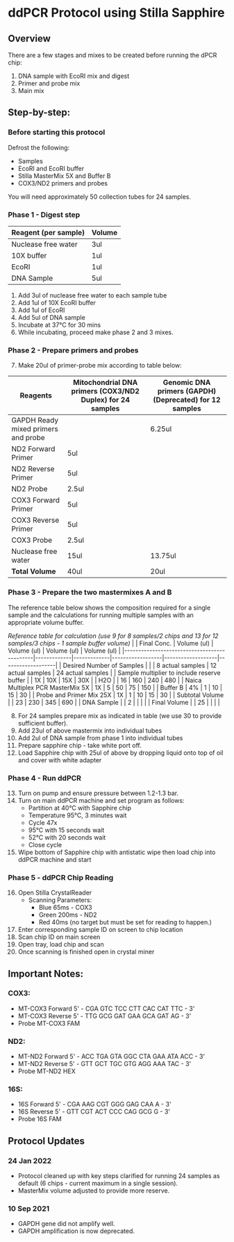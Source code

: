 # ddPCR Protocol using Stilla Sapphire

## Overview

There are a few stages and mixes to be created before running the dPCR chip:

1. DNA sample with EcoRI mix and digest
2. Primer and probe mix
3. Main mix

## Step-by-step:

### Before starting this protocol

Defrost the following:
- Samples
- EcoRI and EcoRI buffer
- Stilla MasterMix 5X and Buffer B
- COX3/ND2 primers and probes

You will need approximately 50 collection tubes for 24 samples.


### Phase 1 - Digest step

| Reagent (per sample) | Volume |
| -------------------- | ------ |
| Nuclease free water  | 3ul    |
| 10X buffer           | 1ul    |
| EcoRI                | 1ul    |
| DNA Sample           | 5ul    |

1. Add 3ul of nuclease free water to each sample tube
2. Add 1ul of 10X EcoRI buffer
3. Add 1ul of EcoRI
4. Add 5ul of DNA sample
5. Incubate at 37&deg;C for 30 mins
6. While incubating, proceed make phase 2 and 3 mixes.

### Phase 2 - Prepare primers and probes

7. Make 20ul of primer-probe mix according to table below:

| Reagents                            | Mitochondrial DNA primers (COX3/ND2 Duplex) for 24 samples | Genomic DNA primers (GAPDH) (Deprecated) for 12 samples |
|-------------------------------------|------------------------------------------------------------|---------------------------------------------------------|
| GAPDH Ready mixed primers and probe |                                                            | 6.25ul                                                  |
| ND2 Forward Primer                  | 5ul                                                        |                                                         |
| ND2 Reverse Primer                  | 5ul                                                        |                                                         |
| ND2 Probe                           | 2.5ul                                                      |                                                         |
| COX3 Forward Primer                 | 5ul                                                        |                                                         |
| COX3 Reverse Primer                 | 5ul                                                        |                                                         |
| COX3 Probe                          | 2.5ul                                                      |                                                         |
| Nuclease free water                 | 15ul                                                       | 13.75ul                                                 |
| **Total Volume**                    | 40ul                                                       | 20ul                                                    |


### Phase 3 - Prepare the two mastermixes A and B

The reference table below shows the composition required for a single sample and the calculations for running multiple samples with an appropriate volume buffer.

_Reference table for calculation (use 9 for 8 samples/2 chips and 13 for 12 samples/3 chips - 1 sample buffer volume)_
|                                             | Final Conc. | Volume (ul) | Volume (ul)      | Volume (ul)       | Volume (ul)       |
|---------------------------------------------|-------------|-------------|------------------|-------------------|-------------------|
| Desired Number of Samples                   |             |             | 8 actual samples | 12 actual samples | 24 actual samples |
| Sample multiplier to include reserve buffer |             | 1X          | 10X              | 15X               | 30X               |
| H2O                                         |             | 16          | 160              | 240               | 480               |
| Naica Multiplex PCR MasterMix 5X            | 1X          | 5           | 50               | 75                | 150               |
| Buffer B                                    | 4%          | 1           | 10               | 15                | 30                |
| Probe and Primer Mix 25X                    | 1X          | 1           | 10               | 15                | 30                |
| Subtotal Volume                             |             | 23          | 230              | 345               | 690               |
| DNA Sample                                  |             | 2           |                  |                   |                   |
| Final Volume                                |             | 25          |                  |                   |                   |

8. For 24 samples prepare mix as indicated in table (we use 30 to provide sufficient buffer).
9. Add 23ul of above mastermix into individual tubes
10. Add 2ul of DNA sample from phase 1 into individual tubes
11. Prepare sapphire chip - take white port off.
12. Load Sapphire chip with 25ul of above by dropping liquid onto top of oil and cover with white adapter

### Phase 4 - Run ddPCR

13. Turn on pump and ensure pressure between 1.2-1.3 bar.
14. Turn on main ddPCR machine and set program as follows:
    - Partition at 40&deg;C with Sapphire chip
    - Temperature 95&deg;C, 3 minutes wait
    - Cycle 47x
    - 95&deg;C with 15 seconds wait
    - 52&deg;C with 20 seconds wait
    - Close cycle
15. Wipe bottom of Sapphire chip with antistatic wipe then load chip into ddPCR machine and start

### Phase 5 - ddPCR Chip Reading

16. Open Stilla CrystalReader
    - Scanning Parameters:
      - Blue 65ms - COX3
      - Green 200ms - ND2
      - Red 40ms (no target but must be set for reading to happen.)
17. Enter corresponding sample ID on screen to chip location
18. Scan chip ID on main screen
19. Open tray, load chip and scan
20. Once scanning is finished open in crystal miner

## Important Notes:

### COX3:

- MT-COX3 Forward 5' - CGA GTC TCC CTT CAC CAT TTC - 3'
- MT-COX3 Reverse 5' - TTG GCG GAT GAA GCA GAT AG - 3'
- Probe MT-COX3 FAM

### ND2:

- MT-ND2 Forward 5' - ACC TGA GTA GGC CTA GAA ATA ACC - 3'
- MT-ND2 Reverse 5' - GTT GCT TGC GTG AGG AAA TAC - 3'
- Probe MT-ND2 HEX

### 16S:
- 16S Forward 5' - CGA AAG CGT GGG GAG CAA A - 3'
- 16S Reverse 5' - GTT CGT ACT CCC CAG GCG G - 3'
- Probe 16S FAM

## Protocol Updates

### 24 Jan 2022
- Protocol cleaned up with key steps clarified for running 24 samples as default (6 chips - current maximum in a single session).
- MasterMix volume adjusted to provide more reserve.
### 10 Sep 2021

- GAPDH gene did not amplify well.
- GAPDH amplification is now deprecated.
